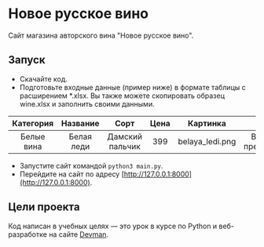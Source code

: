 # Новое русское вино

Сайт магазина авторского вина "Новое русское вино".

## Запуск

- Скачайте код.
- Подготовьте входные данные (пример ниже) в формате таблицы с расширением *.xlsx. Вы также можете скопировать образец wine.xlsx и заполнить своими данными.

|Категория|Название|Сорт|Цена|Картинка|Акция|
|:-------:|:------:|:--:|:--:|:------:|:---:|
|Белые вина|Белая леди|Дамский пальчик|399|belaya_ledi.png|Выгодное предложение|

- Запустите сайт командой `python3 main.py`.
- Перейдите на сайт по адресу [http://127.0.0.1:8000](http://127.0.0.1:8000).

## Цели проекта

Код написан в учебных целях — это урок в курсе по Python и веб-разработке на сайте [Devman](https://dvmn.org).